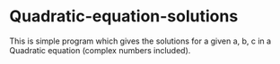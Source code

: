 # Quadratic-equation-solutions
This is simple program which gives the solutions for a given a, b, c in a Quadratic equation (complex numbers included).
